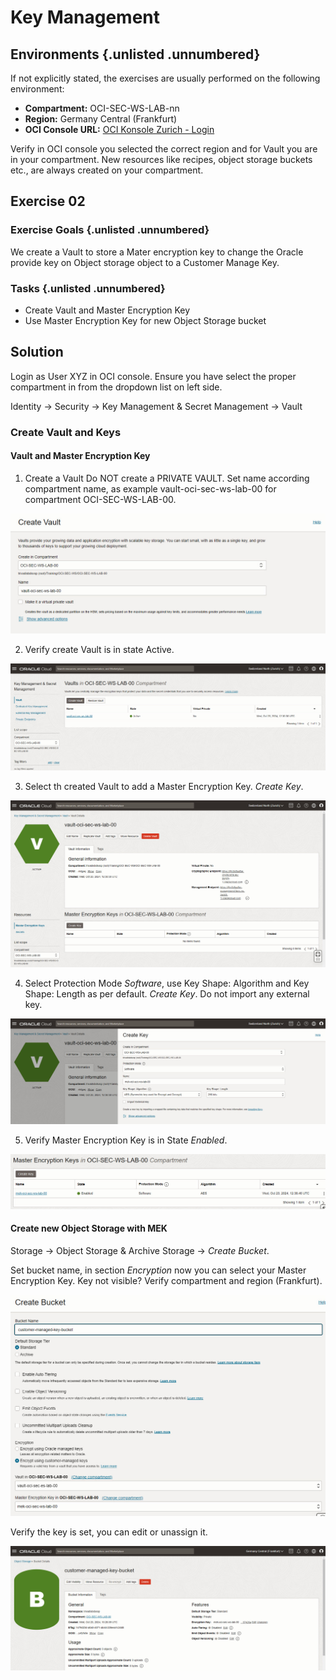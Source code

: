 <!-- markdownlint-disable MD024 -->
<!-- markdownlint-disable MD029 -->
<!-- markdownlint-disable MD033 -->

# Key Management
## Environments {.unlisted .unnumbered}

If not explicitly stated, the exercises are usually performed on the following
environment:

- **Compartment:** OCI-SEC-WS-LAB-nn
- **Region:** Germany Central (Frankfurt)
- **OCI Console URL:**
  <a href="https://console.eu-frankfurt-1.oraclecloud.com" target="_blank" rel="noopener">
  OCI Konsole Zurich - Login</a>

Verify in OCI console you selected the correct region and for Vault you are
in your compartment. New resources like recipes, object storage buckets etc.,
are always created on your compartment.

## Exercise 02

### Exercise Goals {.unlisted .unnumbered}

We create a Vault to store a Mater encryption key to change the Oracle provide key on Object storage object to a Customer Manage Key.

### Tasks {.unlisted .unnumbered}

- Create Vault and Master Encryption Key
- Use Master Encryption Key for new Object Storage bucket

## Solution

Login as User XYZ in OCI console. Ensure you have select the proper compartment
in from the dropdown list on left side.

Identity -> Security -> Key Management & Secret Management -> Vault


### Create Vault and Keys

#### Vault and Master Encryption Key

1. Create a Vault
Do NOT create a PRIVATE VAULT. Set name according compartment name, as example vault-oci-sec-ws-lab-00 for compartment OCI-SEC-WS-LAB-00.

![>> step_1](images/screenshot-vault_create_1.jpg)

2. Verify  create Vault is in state Active.

![>> step_2](images/screenshot-vault_create_2.jpg)

3. Select th created Vault to add a Master Encryption Key. _Create Key_.

![>> step_3](images/screenshot-vault_create_3.jpg)

4. Select Protection Mode _Software_, use Key Shape: Algorithm and Key Shape: Length as per default. _Create Key_. Do not import any external key.

![>> step_4](images/screenshot-vault_create_4.jpg)

5. Verify Master Encryption Key is in State _Enabled_.

![>> step_5](images/screenshot-vault_create_5.jpg)


#### Create new Object Storage with MEK

Storage -> Object Storage & Archive Storage -> _Create Bucket_.

Set bucket name, in section _Encryption_ now you can select your Master Encryption Key. Key not visible? Verify compartment and region (Frankfurt).

![>> step_6](images/screenshot-vault_create_6.jpg)

Verify the key is set, you can edit or unassign it.

![>> step_7](images/screenshot-vault_create_7.jpg)